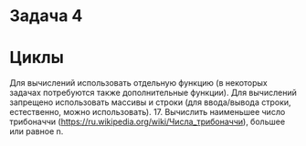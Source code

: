 # Задача 4
# Циклы
Для вычислений использовать отдельную функцию (в некоторых задачах потребуются также дополнительные функции). Для вычислений запрещено использовать массивы и строки (для ввода/вывода строки, естественно, можно использовать).
17.	Вычислить наименьшее число трибоначчи (https://ru.wikipedia.org/wiki/Числа_трибоначчи), большее или равное n.
